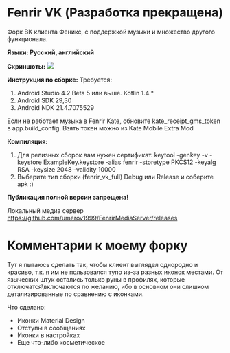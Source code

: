 # Fenrir VK (Разработка прекращена)
Форк ВК клиента Феникс, с поддержкой музыки и множество другого функционала.

<b>Языки: Русский, английский</b>

<b>Скриншоты:</b>
<img src="Screenshots.jpg"/>

<b>Инструкция по сборке:</b>
Требуется:
  1) Android Studio 4.2 Beta 5 или выше. Kotlin 1.4.*
  2) Android SDK 29,30
  3) Android NDK 21.4.7075529
  
  Если не работает музыка в Fenrir Kate, обновите kate_receipt_gms_token в app.build_config.
  Взять токен можно из Kate Mobile Extra Mod
  
<b>Компиляция:</b>

  1) Для релизных сборок вам нужен сертификат.
        keytool -genkey -v -keystore ExampleKey.keystore -alias fenrir -storetype PKCS12 -keyalg RSA -keysize 2048 -validity 10000
  2) Выберите тип сборки (fenrir_vk_full) Debug или Release и соберите apk :)

<b>Публикация полной версии запрещена!</b>

Локальный медиа сервер https://github.com/umerov1999/FenrirMediaServer/releases

# Комментарии к моему форку

Тут я пытаюсь сделать так, чтобы клиент выглядел однородно и красиво, т.к. я им не пользовался тупо из-за разных иконок местами. От языческих штук остались только руны в профилях, которые отключатся\включаются по желанию, ибо в основном они слишком детализированные по сравнению с иконками.

Что сделано:
- Иконки Material Design
- Отступы в сообщениях
- Иконки в настройках
- Еще что-либо косметическое
